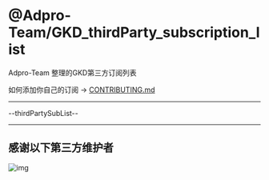 # @Adpro-Team/GKD_thirdParty_subscription_list

Adpro-Team 整理的GKD第三方订阅列表

如何添加你自己的订阅 -> [CONTRIBUTING.md](./CONTRIBUTING.md)

---

--thirdPartySubList--

---

## 感谢以下第三方维护者

![img](https://contrib.rocks/image?repo=Adpro-Team/GKD_thirdParty_subscription_list)
